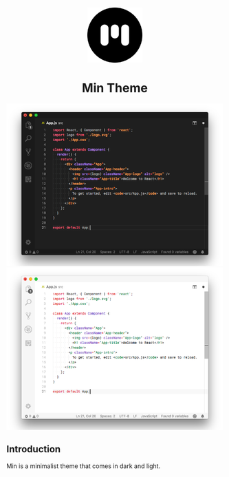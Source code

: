 <p align="center">
    <img src="icon.png" width="128" height="128"/></p>
    <h1 align="center">Min Theme</h1>
    <img src="screenshot-dark.png" />
    <img src="screenshot-light.png" />
</p>

## Introduction

Min is a minimalist theme that comes in dark and light.